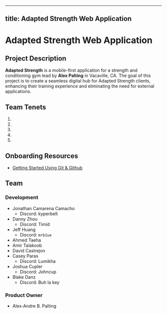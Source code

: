 - 	--
title: Adapted Strength Web Application
---

# Adapted Strength Web Application

## Project Description
**Adapted Strength** is a mobile-first application for a strength and conditioning gym lead by **Alex Palting** in Vacaville, CA. The goal of this project is to create a seamless digital hub for Adapted Strength clients, enhancing their training experience and eliminating the need for external applications.

## Team Tenets
1. 
2. 
3. 
4. 
5. 

## Onboarding Resources

* [Getting Started Using Git & Github](docs/using_git.md) 

## Team

### Development 
- Jonathan Camarena Camacho
    - Discord: kyperbelt
- Danny Zhou
    - Discord: Timid
- Jeff Huang
    - Discord: `mrb1ue`
- Ahmed Taeha
- Amir Talakoob
- David Castrejon
- Casey Paras
    - Discord: Lumikha
- Joshua Cupler
    - Discord: Johncup
- Blake Danz
    - Discord: Buh la key
### Product Owner
- Alex-Andre B. Palting
